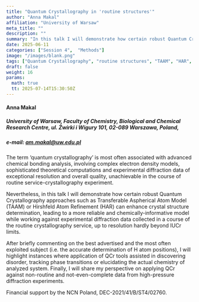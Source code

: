 ```yaml
---
title: "Quantum Crystallography in 'routine structures'"
author: "Anna Makal"
affiliation: "University of Warsaw"
meta_title: ""
description: ""
summary: "In this talk I will demonstrate how certain robust Quantum Crystallography approaches such as Transferable Aspherical Atom Model (TAAM) or Hirshfeld Atom Refinement (HAR) can enhance crystal structure determination, leading to a more reliable and chemically-informative model..."
date: 2025-06-11  
categories: ["Session 4",  "Methods"]
image: "/images/blank.png"
tags: ["Quantum Crystallography", "routine structures", "TAAM", "HAR", "Hirshfeld Atom Refinement", "Transferable Aspherical Atom Model", "high-pressure diffraction"]
draft: false
weight: 16
params:
  math: true
  tt: 2025-07-14T15:30:50Z
---
```


#### Anna Makal

##### University of Warsaw, Faculty of Chemistry, Biological and Chemical Research Centre, ul. Żwirki i Wigury 101, 02-089 Warszawa, Poland,

##### e-mail: am.makal@uw.edu.pl

The term ‘quantum crystallography’ is most often associated with advanced chemical bonding analysis, involving complex electron density models, sophisticated theoretical computations and experimental diffraction data of exceptional resolution and overall quality, unachievable in the course of routine service-crystallography experiment.

Nevertheless, in this talk I will demonstrate how certain robust Quantum Crystallography approaches such as Transferable Aspherical Atom Model (TAAM) or Hirshfeld Atom Refinement (HAR) can enhance crystal structure determination, leading to a more reliable and chemically-informative model while working against experimental diffraction data collected in a course of the routine crystallography service, up to resolution hardly beyond IUCr limits.

After briefly commenting on the best advertised and the most often exploited subject (i.e. the accurate determination of H atom positions), I will highlight instances where application of QCr tools assisted in discovering disorder, tracking phase transitions or elucidating the actual chemistry of analyzed system.
Finally, I will share my perspective on applying QCr against non-routine and not-even-complete data
from high-pressure diffraction experiments.

Financial support by the NCN Poland, DEC-2021/41/B/ST4/02760.
